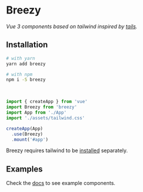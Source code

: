 # Breezy

_Vue 3 components based on tailwind inspired by [tails](https://devdojo.com/tailwindcss/components)._

## Installation

```bash
# with yarn
yarn add breezy

# with npm
npm i -S breezy
```

<br />

```js
import { createApp } from 'vue'
import Breezy from 'breezy'
import App from './App'
import './assets/tailwind.css'

createApp(App)
  .use(Breezy)
  .mount('#app')
```

Breezy requires tailwind to be [installed](https://tailwindcss.com/docs/installation) separately.

## Examples

Check the [docs](https://breezy.vercel.app) to see example components.
